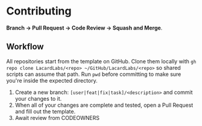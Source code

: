 # Contributing

**Branch → Pull Request → Code Review → Squash and Merge**.

## Workflow
All repositories start from the template on GitHub.
Clone them locally with `gh repo clone LacardLabs/<repo> ~/GitHub/LacardLabs/<repo>` so shared scripts can assume that path.
Run `pwd` before committing to make sure you're inside the expected directory.

1) Create a new branch: `[user|feat|fix|task]/<description>` and commit your changes to it.
2) When all of your changes are complete and tested, open a Pull Request and fill out the template.
3) Await review from CODEOWNERS

